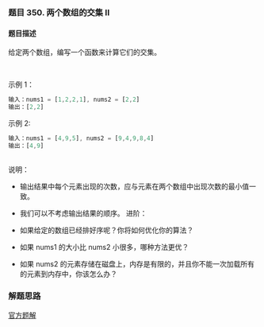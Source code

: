 ### 题目 350. 两个数组的交集 II
#### 题目描述
给定两个数组，编写一个函数来计算它们的交集。

 

示例 1：

```js
输入：nums1 = [1,2,2,1], nums2 = [2,2]
输出：[2,2]
```
示例 2:

```js
输入：nums1 = [4,9,5], nums2 = [9,4,9,8,4]
输出：[4,9]
 
```

说明：

- 输出结果中每个元素出现的次数，应与元素在两个数组中出现次数的最小值一致。
- 我们可以不考虑输出结果的顺序。
进阶：

- 如果给定的数组已经排好序呢？你将如何优化你的算法？
- 如果 nums1 的大小比 nums2 小很多，哪种方法更优？
- 如果 nums2 的元素存储在磁盘上，内存是有限的，并且你不能一次加载所有的元素到内存中，你该怎么办？

### 解题思路
[官方题解](https://leetcode-cn.com/problems/intersection-of-two-arrays-ii/solution/liang-ge-shu-zu-de-jiao-ji-ii-by-leetcode-solution/)